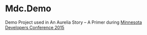 # Mdc.Demo

Demo Project used in An Aurelia Story – A Primer during [Minnesota Developers Conference 2015](http://mdc.ilmservice.com/)
